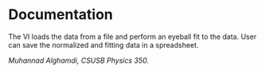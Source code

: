 # Documentation
The VI loads the data from a file and perform an eyeball fit to the data. User can save the normalized and fitting data in a spreadsheet.

*Muhannad Alghamdi, CSUSB Physics 350.*